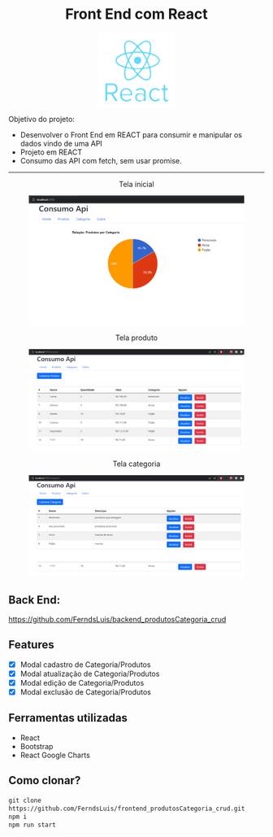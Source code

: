 # <center>Front End com React </center>

<p align="center">
  <img src="README/react-1.png" width="150" />
</p>

Objetivo do projeto:

-   Desenvolver o Front End em REACT para consumir e manipular os dados vindo de uma API
-   Projeto em REACT
-   Consumo das API com fetch, sem usar promise.

---

<figure>
 <figcaption align="center">Tela inicial</figcaption>
<p align="center">
  <img
  src="README/home.png"
  alt="Tela inicial" width="550" > 
</p>
</figure>

<figure>
<figcaption align="center">Tela produto</figcaption>
<p align="center">
  <img
  src="README/produtos.png"
  alt="Tela produto" width="550">  
</p>
</figure>

<figure>
<figcaption align="center">Tela categoria</figcaption>
<p align="center">
  <img
  src="README/categoria.png"
  alt="Tela categoria" width="550"> 
</p>
</figure>

## Back End:

https://github.com/FerndsLuis/backend_produtosCategoria_crud

## Features

-   [x] Modal cadastro de Categoria/Produtos
-   [x] Modal atualização de Categoria/Produtos
-   [x] Modal edição de Categoria/Produtos
-   [x] Modal exclusão de Categoria/Produtos

## Ferramentas utilizadas

-   React
-   Bootstrap
-   React Google Charts

## Como clonar?

    git clone https://github.com/FerndsLuis/frontend_produtosCategoria_crud.git
    npm i
    npm run start

